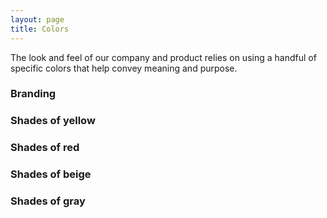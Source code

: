 ```yaml
---
layout: page
title: Colors
---
```


The look and feel of our company and product relies on using a handful of specific colors that help convey meaning and purpose.

### Branding

<div class="swatch swatch-green"></div>
<div class="swatch swatch-red"></div>
<div class="swatch swatch-yellow"></div>

### Shades of yellow

<div class="swatch swatch-yellow"></div>
<div class="swatch swatch-translucent-yellow"></div>
<div class="swatch swatch-faded-yellow"></div>

### Shades of red

<div class="swatch swatch-red"></div>
<div class="swatch swatch-crusta"></div>

### Shades of beige

<div class="swatch swatch-dark-beige"></div>
<div class="swatch swatch-light-beige"></div>

### Shades of gray

<div class="swatch swatch-black"></div>
<div class="swatch swatch-gray-80"></div>
<div class="swatch swatch-gray-60"></div>
<div class="swatch swatch-gray-40"></div>
<div class="swatch swatch-gray-35"></div>
<div class="swatch swatch-gray-20"></div>
<div class="swatch swatch-gray-10"></div>
<div class="swatch swatch-white"></div>
